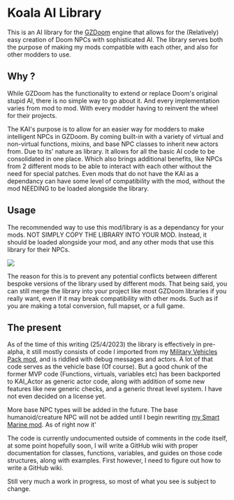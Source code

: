 # Koala AI Library
This is an AI library for the [GZDoom](https://github.com/ZDoom/gzdoom) engine that allows for the (Relatively) easy creation of Doom NPCs with sophisticated AI. The library serves both the purpose of making my mods compatible with each other, and also for other modders to use.

## Why ?
While GZDoom has the functionality to extend or replace Doom's original stupid AI, there is no simple way to go about it. And every implementation varies from mod to mod. With every modder having to reinvent the wheel for their projects.

The KAI's purpose is to allow for an easier way for modders to make intelligent NPCs in GZDoom. By coming built-in with a variety of virtual and non-virtual functions, mixins, and base NPC classes to inherit new actors from.
Due to its' nature as library. It allows for all the basic AI code to be consolidated in one place. Which also brings additional benefits, like NPCs from 2 different mods to be able to interact with each other without the need for special patches.
Even mods that do not have the KAI as a dependancy can have some level of compatibility with the mod, without the mod NEEDING to be loaded alongside the library.

## Usage
The recommended way to use this mod/library is as a dependancy for your mods. NOT SIMPLY COPY THE LIBRARY INTO YOUR MOD. Instead, it should be loaded alongside your mod, and any other mods that use this library for their NPCs.

![](https://cdn.discordapp.com/attachments/762804188807168010/1094310075507691582/Library_Usage.png)

The reason for this is to prevent any potential conflicts between different bespoke versions of the library used by different mods.
That being said, you can still merge the library into your project like most GZDoom libraries if you really want, even if it may break compatibility with other mods. Such as if you are making a total conversion, full mapset, or a full game.

## The present
As of the time of this writing (25/4/2023) the library is effectively in pre-alpha, it still mostly consists of code I imported from my [Military Vehicles Pack mod](https://github.com/inkoalawetrust/Military-Vehicles-Pack), and is riddled with debug messages and actors.
A lot of that code serves as the vehicle base (Of course). But a good chunk of the former MVP code (Functions, virtuals, variables etc) has been backported to KAI_Actor as generic actor code, along with addition of some new features like new generic checks, and a generic threat level system. I have not even decided on a license yet.

More base NPC types will be added in the future. The base humanoid/creature NPC will not be added until I begin rewriting [my Smart Marine mod](https://github.com/inkoalawetrust/Smart-Marines). As of right now it'

The code is currently undocumented outside of comments in the code itself, at some point hopefully soon, I will write a GitHub wiki with proper documentation for classes, functions, variables, and guides on those code structures, along with examples. First however, I need to figure out how to write a GitHub wiki.

Still very much a work in progress, so most of what you see is subject to change.